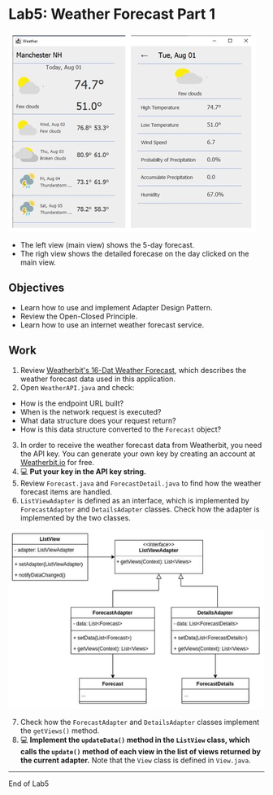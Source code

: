 # Lab5: Weather Forecast Part 1

![](Lab5_Files/App_Window.jpg)

- The left view (main view) shows the 5-day forecast.
- The righ view shows the detailed forecase on the day clicked on the main view.

## Objectives

- Learn how to use and implement Adapter Design Pattern.
- Review the Open-Closed Principle.
- Learn how to use an internet weather forecast service.

## Work

1. Review [Weatherbit's 16-Dat Weather Forecast](https://www.weatherbit.io/api/weather-forecast-16-day), which describes the weather forecast data used in this application.
2. Open `WeatherAPI.java` and check:
- How is the endpoint URL built?
- When is the network request is executed?
- What data structure does your request return?
- How is this data structure converted to the `Forecast` object?
3. In order to receive the weather forecast data from Weatherbit, you need the API key. You can generate your own key by creating an account at [Weatherbit.io](https://www.weatherbit.io/) for free. 
4. :computer: **Put your key in the API key string.**
5. Review `Forecast.java` and `ForecastDetail.java` to find how the weather forecast items are handled.
6. `ListViewAdapter` is defined as an interface, which is implemented by `ForecastAdapter` and `DetailsAdapter` classes. Check how the adapter is implemented by the two classes.

![](Lab5_Files/Class_Diagram.jpg)

7. Check how the `ForecastAdapter` and `DetailsAdapter` classes implement the `getViews()` method.
8. :computer: **Implement the `updateData()` method in the `ListView` class, which calls the `update()` method of each view in the list of views returned by the current adapter.** Note that the `View` class is defined in `View.java`.

---
End of Lab5

